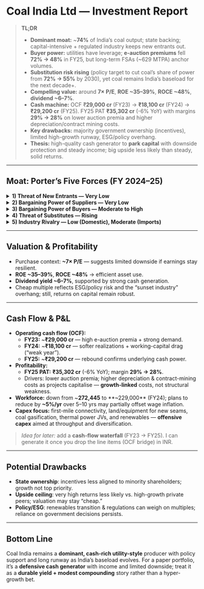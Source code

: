 # Coal India Ltd — Investment Report

> **TL;DR**
>
> - **Dominant moat:** ~**74%** of India’s coal output; state backing; capital-intensive + regulated industry keeps new entrants out.  
> - **Buyer power:** utilities have leverage; **e-auction premiums** fell **72% → 48%** in FY25, but long-term FSAs (~629 MTPA) anchor volumes.  
> - **Substitution risk rising** (policy target to cut coal’s share of power from **72% → 55%** by 2030), yet coal remains India’s baseload for the next decade+.  
> - **Compelling value:** around **7× P/E**, **ROE ~35–39%**, **ROCE ~48%**, **dividend ~6–7%**.  
> - **Cash machine:** OCF ₹**29,000 cr** (FY23) → **₹18,100 cr** (FY24) → **₹29,200 cr** (FY25). FY25 PAT **₹35,302 cr** (-6% YoY) with margins **29% → 28%** on lower auction premia and higher depreciation/contract mining costs.  
> - **Key drawbacks:** majority government ownership (incentives), limited high-growth runway, ESG/policy overhang.  
> - **Thesis:** high-quality cash generator to **park capital** with downside protection and steady income; big upside less likely than steady, solid returns.

---

## Moat: Porter’s Five Forces (FY 2024–25)

<details>
  <summary><strong>1) Threat of New Entrants — Very Low</strong></summary>

- CIL produced **~74%** of India’s coal in FY25.  
- Mining remains **capital-intensive**, tightly regulated, and reliant on **state-owned reserves (~389 Bt)**.  
- Despite commercial mining auctions, scale & infra requirements keep barriers high.
</details>

<details>
  <summary><strong>2) Bargaining Power of Suppliers — Very Low</strong></summary>

- Reserves owned by the **Government of India**; allocated to CIL.  
- **310 mines**, in-house engineering (CMPDIL), and state backing reduce outside dependency.  
- **Wage costs** are large (220k+ employees), but state-mandated—doesn’t translate to classical supplier power.
</details>

<details>
  <summary><strong>3) Bargaining Power of Buyers — Moderate to High</strong></summary>

- **Power sector** dominates demand: **661 MT** in FY25; CIL supplied **616 MT** (~**93%** materialisation).  
- Non-regulated sectors (steel, cement) sourced **145 MT**, with flexibility to **import**.  
- **E-auction premiums** fell **72% → 48%** in FY25, signalling reduced scarcity power.  
- FSAs (~**629 MTPA**) provide volume stability; large utilities (NTPC, state gencos) still wield negotiating leverage.
</details>

<details>
  <summary><strong>4) Threat of Substitutes — Rising</strong></summary>

- Coal fuels **~72%** of India’s power today; policy roadmap targets **~55%** by 2030.  
- CIL is investing in **renewables** (installed **209 MW**, **9.5 GW** target by 2030).  
- Gasification/coal-to-chemicals diversify, but **renewables growing faster** than coal demand.
</details>

<details>
  <summary><strong>5) Industry Rivalry — Low (Domestic), Moderate (Imports)</strong></summary>

- **Domestic:** CIL is unrivalled at ~**74%** share.  
- **Imports:** India relies on imported coking coal; some coastal plants prefer imported high-grade thermal coal.  
- Policy push for **import substitution** strengthens CIL but also introduces exposure to **global price swings**.
</details>

---

## Valuation & Profitability

- Purchase context: **~7× P/E** — suggests limited downside if earnings stay resilient.  
- **ROE ~35–39%**, **ROCE ~48%** → efficient asset use.  
- **Dividend yield ~6–7%**, supported by strong cash generation.  
- Cheap multiple reflects ESG/policy risk and the “sunset industry” overhang; still, returns on capital remain robust.

---

## Cash Flow & P&L

- **Operating cash flow (OCF):**  
  - **FY23:** ~**₹29,000 cr** — high e-auction premia + strong demand.  
  - **FY24:** ~**₹18,100 cr** — softer realizations + working-capital drag (“weak year”).  
  - **FY25:** ~**₹29,200 cr** — rebound confirms underlying cash power.  
- **Profitability:**  
  - **FY25 PAT:** **₹35,302 cr** (-6% YoY); margin **29% → 28%**.  
  - Drivers: lower auction premia; higher depreciation & contract-mining costs as projects capitalise — **growth-linked** costs, not structural weakness.  
- **Workforce:** down from ~**272,445** to **~229,000** (FY24); plans to reduce by **~5%/yr** over 5–10 yrs may partially offset wage inflation.  
- **Capex focus:** first-mile connectivity, land/equipment for new seams, coal gasification, thermal power JVs, and renewables — **offensive capex** aimed at throughput and diversification.

> _Idea for later:_ add a **cash-flow waterfall** (FY23 → FY25). I can generate it once you drop the line items (OCF bridge) in INR.

---

## Potential Drawbacks

- **State ownership**: incentives less aligned to minority shareholders; growth not top priority.  
- **Upside ceiling**: very high returns less likely vs. high-growth private peers; valuation may stay “cheap.”  
- **Policy/ESG**: renewables transition & regulations can weigh on multiples; reliance on government decisions persists.

---

## Bottom Line

Coal India remains a **dominant, cash-rich utility-style** producer with policy support and long runway as India’s baseload evolves. For a paper portfolio, it’s a **defensive cash generator** with income and limited downside; treat it as a **durable yield + modest compounding** story rather than a hyper-growth bet.
